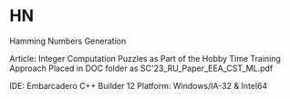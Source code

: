 # HN
 Hamming Numbers Generation

 Article: Integer Computation Puzzles as Part of the Hobby Time Training Approach
 Placed in DOC folder as SC'23_RU_Paper_EEA_CST_ML.pdf

 IDE: Embarcadero C++ Builder 12
 Platform: Windows/IA-32 & Intel64
